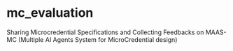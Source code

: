 # mc_evaluation
Sharing Microcredential Specifications and Collecting Feedbacks on MAAS-MC (Multiple AI Agents System for MicroCredential design)